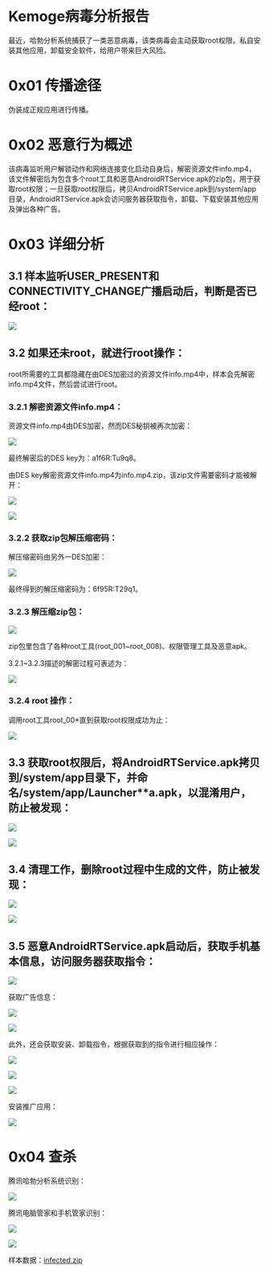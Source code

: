 # Kemoge病毒分析报告

最近，哈勃分析系统捕获了一类恶意病毒，该类病毒会主动获取root权限，私自安装其他应用，卸载安全软件，给用户带来巨大风险。

0x01 传播途径
=====

伪装成正规应用进行传播。

0x02 恶意行为概述
=====

该病毒监听用户解锁动作和网络连接变化启动自身后，解密资源文件info.mp4，该文件解密后为包含多个root工具和恶意AndroidRTService.apk的zip包，用于获取root权限；一旦获取root权限后，拷贝AndroidRTService.apk到/system/app目录，AndroidRTService.apk会访问服务器获取指令，卸载、下载安装其他应用及弹出各种广告。

0x03 详细分析
=====

3.1 样本监听USER_PRESENT和CONNECTIVITY_CHANGE广播启动后，判断是否已经root：
---------------------------------------------------------

![](http://drops.javaweb.org/uploads/images/1ed7672b80cb360b5cb180072a8908652802f089.jpg)

3.2 如果还未root，就进行root操作：
-----------------------

root所需要的工具都隐藏在由DES加密过的资源文件info.mp4中，样本会先解密info.mp4文件，然后尝试进行root。

### 3.2.1 解密资源文件info.mp4：

资源文件info.mp4由DES加密，然而DES秘钥被再次加密：

![](http://drops.javaweb.org/uploads/images/10559dcc3bf72831273d52e4421bdc73d75ce2cb.jpg)

最终解密后的DES key为：a1f6R:Tu9q8。

由DES key解密资源文件info.mp4为info.mp4.zip，该zip文件需要密码才能被解开：

![](http://drops.javaweb.org/uploads/images/f780a98a2cdd88c3df02095db9d59ae48a05488c.jpg)

![](http://drops.javaweb.org/uploads/images/9a94397fd8efcc377bf526e41de5f72a24ae28db.jpg)

### 3.2.2 获取zip包解压缩密码：

解压缩密码由另外一DES加密：

![](http://drops.javaweb.org/uploads/images/bda7e8245f29865fcee0cf046590c746e9b2f5b6.jpg)

最终得到的解压缩密码为：6f95R:T29q1。

### 3.2.3 解压缩zip包：

![](http://drops.javaweb.org/uploads/images/124eafdf6ed69e0372a13ea78b9bacaa9a02ddc6.jpg)

zip包里包含了各种root工具(root_001~root_008)、权限管理工具及恶意apk。

3.2.1~3.2.3描述的解密过程可表述为：

![](http://drops.javaweb.org/uploads/images/4047cf300f671cb6d0fc71bf0372e004f3d46fbe.jpg)

### 3.2.4 root 操作：

调用root工具root_00*直到获取root权限成功为止：

![](http://drops.javaweb.org/uploads/images/e452d8566a2cc8c3a4c4542c4a27a5e1b3dde160.jpg)

3.3 获取root权限后，将AndroidRTService.apk拷贝到/system/app目录下，并命名/system/app/Launcher**a.apk，以混淆用户，防止被发现：
------------------------------------------------------------------------------------------------

![](http://drops.javaweb.org/uploads/images/da7ee3b21e16992b036ca228cbc3c77a5174abf4.jpg)

![](http://drops.javaweb.org/uploads/images/a0b8739b068e1a6649cb3c2139bebd93d4aff8a3.jpg)

3.4 清理工作，删除root过程中生成的文件，防止被发现：
------------------------------

![](http://drops.javaweb.org/uploads/images/c7da15486716073e7e1f08801be86c4aa58a4eb3.jpg)

![](http://drops.javaweb.org/uploads/images/4862af7404692ca13e6700e71d73c7d74dd26103.jpg)

3.5 恶意AndroidRTService.apk启动后，获取手机基本信息，访问服务器获取指令：
-------------------------------------------------

![](http://drops.javaweb.org/uploads/images/d13a4b4b82dd0fdebe012f80bbe609b9ac0b7c43.jpg)

获取广告信息：

![](http://drops.javaweb.org/uploads/images/9cffb896f83c374e18ace6436cb2e878d77c88c2.jpg)

![](http://drops.javaweb.org/uploads/images/02469021312eb4cd7aac6506d6bdb232514b565c.jpg)

此外，还会获取安装、卸载指令，根据获取到的指令进行相应操作：

![](http://drops.javaweb.org/uploads/images/93c6d2d759bd6ac50dca17fe42f4ea68a3bb7b30.jpg)

![](http://drops.javaweb.org/uploads/images/c388ac92af9c360fb4bc6df017fe1f7c50a31b9e.jpg)

![](http://drops.javaweb.org/uploads/images/5d290dca1764a8f63cb9a41a51c3531dbb2903c6.jpg)

安装推广应用：

![](http://drops.javaweb.org/uploads/images/98e3059809747393f54c32b057632b45989bd3aa.jpg)

0x04 查杀
=====

腾讯哈勃分析系统识别：

![](http://drops.javaweb.org/uploads/images/a916ab5fb6f4a1ed6e55f9fbc31ed61d1d4945aa.jpg)

腾讯电脑管家和手机管家识别：

![](http://drops.javaweb.org/uploads/images/ae3cfa3699fe749d1efd2dde10e09b7bc8895194.jpg)

![](http://drops.javaweb.org/uploads/images/cc9b98d1f22f0ff3ac81aead488abf18a896ceac.jpg)

样本数据：[infected.zip](http://static.wooyun.org/drops/20151013/2015101302183865870infected.zip)